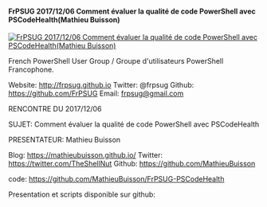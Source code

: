 ﻿#### FrPSUG 2017/12/06 Comment évaluer la qualité de code PowerShell avec PSCodeHealth(Mathieu­ Buisson)

[![FrPSUG 2017/12/06 Comment évaluer la qualité de code PowerShell avec PSCodeHealth(Mathieu­ Buisson)](https://i2.ytimg.com/vi/mpYQkYHQjII/hqdefault.jpg "FrPSUG 2017/12/06 Comment évaluer la qualité de code PowerShell avec PSCodeHealth(Mathieu­ Buisson)")](https://www.youtube.com/watch?v=mpYQkYHQjII)

French PowerShell User Group / Groupe d'utilisateurs PowerShell Francophone.

Website: http://frpsug.github.io
Twitter: @frpsug
Github: https://github.com/FrPSUG
Email: frpsug@gmail.com


RENCONTRE DU 2017/12/06

SUJET: Comment évaluer la qualité de code PowerShell avec PSCodeHealth

PRESENTATEUR: Mathieu­ Buisson

Blog: https://mathieubuisson.github.io/ 
Twitter: https://twitter.com/TheShellNut
Github: https://github.com/MathieuBuisson

code: https://github.com/MathieuBuisson/FrPSUG-PSCodeHealth



Presentation et scripts disponible sur github:


